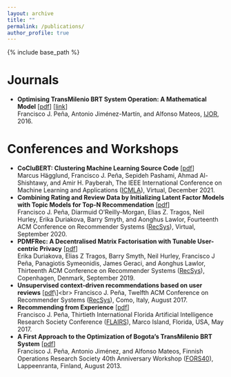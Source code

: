 ```yaml
---
layout: archive
title: ""
permalink: /publications/
author_profile: true
---
```


{% include base_path %}

Journals
======
* **Optimising TransMilenio BRT System Operation: A Mathematical Model** \[[pdf](http://melqkiades.github.io/files/download/papers/brt-ijor-2016.pdf)\] \[[link](https://www.inderscienceonline.com/doi/abs/10.1504/IJOR.2016.075289)\]<br>
  Francisco J. Peña, Antonio Jiménez-Martín, and Alfonso Mateos, [IJOR](https://www.inderscienceonline.com/journal/ijor), 2016.



Conferences and Workshops
======
* **CoCluBERT: Clustering Machine Learning Source Code** \[[pdf](http://melqkiades.github.io/files/download/papers/coclubert-icmla-2021.pdf)\]<br>
  Marcus Hägglund, Francisco J. Peña, Sepideh Pashami, Ahmad Al-Shishtawy, and Amir H. Payberah, The IEEE International Conference on Machine Learning and Applications ([ICMLA](https://www.icmla-conference.org/icmla21/)), Virtual, December 2021.
* **Combining Rating and Review Data by Initializing Latent Factor Models with Topic Models for Top-N Recommendation** \[[pdf](http://melqkiades.github.io/files/download/papers/topic_initialization-recsys-2020.pdf)\]<br>
  Francisco J. Peña, Diarmuid O’Reilly-Morgan, Elias Z. Tragos, Neil Hurley, Erika Duriakova, Barry Smyth, and Aonghus Lawlor, Fourteenth ACM Conference on Recommender Systems ([RecSys](https://recsys.acm.org/recsys20/)), Virtual, September 2020.
* **PDMFRec: A Decentralised Matrix Factorisation with Tunable User-centric Privacy** \[[pdf](http://melqkiades.github.io/files/download/papers/pdfmrec-recsys-2019.pdf)\]<br>
  Erika Duriakova, Elias Z Tragos, Barry Smyth, Neil Hurley, Francisco J Peña, Panagiotis Symeonidis, James Geraci, and Aonghus Lawlor, Thirteenth ACM Conference on Recommender Systems ([RecSys](https://recsys.acm.org/recsys19/)), Copenhagen, Denmark, September 2019.
* **Unsupervised context-driven recommendations based on user reviews** \[[pdf](http://melqkiades.github.io/files/download/papers/rich_context-recsys-2017.pdf")\]<br>
    Francisco J. Peña, Twelfth ACM Conference on Recommender Systems ([RecSys](https://recsys.acm.org/recsys17/)), Como, Italy, August 2017.
* **Recommending from Experience** \[[pdf](http://melqkiades.github.io/files/download/papers/rich_context-flairs-2017.pdf)\]<br>
  Francisco J. Peña, Thirtieth International Florida Artificial Intelligence Research Society Conference ([FLAIRS](https://www.aaai.org/Library/FLAIRS/flairs17contents.php)), Marco Island, Florida, USA, May 2017.
* **A First Approach to the Optimization of Bogota’s TransMilenio BRT System** \[[pdf](http://melqkiades.github.io/files/download/papers/brt-fors40-2013.pdf)\]<br>
  Francisco J. Peña, Antonio Jiménez, and Alfonso Mateos, Finnish Operations Research Society 40th Anniversary Workshop ([FORS40](https://research.lut.fi/converis/portal/detail/Publication/804190?auxfun=&lang=en_GB)), Lappeenranta, Finland, August 2013.




